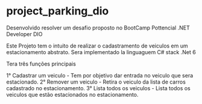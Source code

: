 # project_parking_dio
Desenvolvido resolver um desafio proposto no BootCamp Pottencial .NET Developer DIO

Este Projeto tem o intuito de realizar o cadastramento de veiculos em um estacionamento abstrato.
Sera implementado la linguaguem C# stack .Net 6

Tera três funções principais

1° Cadastrar um veiculo - Tem por objetivo dar entrada no veiculo que sera estacionado.
2° Remover um veiculo - Retira o veiculo da lista de carros cadastrado no estacionamento.
3° Lista todos os veiculos - Lista todos os veiculos que estão estacionados no estacionamento.

